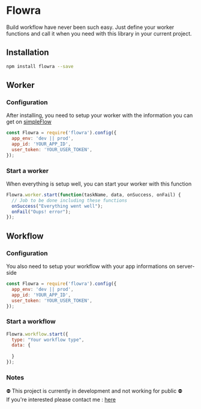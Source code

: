 # Flowra

Build workflow have never been such easy. Just define your worker functions and call it when you need with this library in your current project.

## Installation

```bash
npm install flowra --save
```
## Worker

### Configuration

After installing, you need to setup your worker with the information you can get on [simpleFlow](http://simpleflow.io)
```js
const Flowra = require('flowra').config({
  app_env: 'dev || prod',
  app_id: 'YOUR_APP_ID',
  user_token: 'YOUR_USER_TOKEN',
});
```
### Start a worker

When everything is setup well, you can start your worker with this function
```js
Flowra.worker.start(function(taskName, data, onSuccess, onFail) {
  // Job to be done including these functions
  onSuccess("Everything went well");
  onFail("Oups! error");
});
```


## Workflow

### Configuration

You also need to setup your workflow with your app informations on server-side
```js
const Flowra = require('flowra').config({
  app_env: 'dev || prod',
  app_id: 'YOUR_APP_ID',
  user_token: 'YOUR_USER_TOKEN',
});
```

### Start a workflow

```js
Flowra.workflow.start({
  type: "Your workflow type",
  data: {
    
  }
});
```


### Notes

⛔️  This project is currently in development and not working for public ⛔️  
If you're interested please contact me : [here](mailto:louis@thefamily.co?Subject=Project%20Flowra%20Questions)
